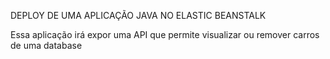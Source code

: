 DEPLOY DE UMA APLICAÇÃO JAVA NO ELASTIC BEANSTALK

Essa aplicação irá expor uma API que permite visualizar ou remover carros de uma database
